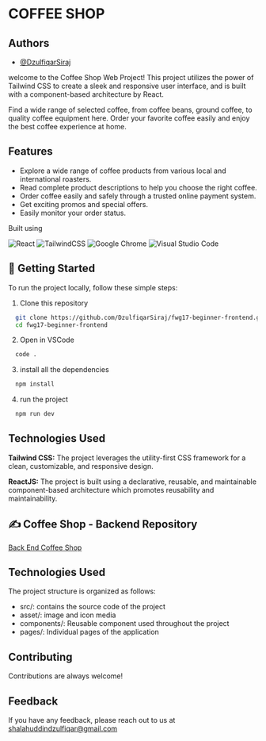 # COFFEE SHOP

## Authors

- [@DzulfiqarSiraj](https://github.com/DzulfiqarSiraj)

welcome to the Coffee Shop Web Project! This project utilizes the power of Tailwind CSS to create a sleek and responsive user interface, and is built with a component-based architecture by React.

Find a wide range of selected coffee, from coffee beans, ground coffee, to quality coffee equipment here. Order your favorite coffee easily and enjoy the best coffee experience at home.


## Features

 - Explore a wide range of coffee products from various local and international roasters.
 - Read complete product descriptions to help you choose the right coffee.
 - Order coffee easily and safely through a trusted online payment system.
- Get exciting promos and special offers.
- Easily monitor your order status.

Built using

![React](https://img.shields.io/badge/react-%2320232a.svg?style=for-the-badge&logo=react&logoColor=%2361DAFB)
![TailwindCSS](https://img.shields.io/badge/tailwindcss-%2338B2AC.svg?style=for-the-badge&logo=tailwind-css&logoColor=white)
![Google Chrome](https://img.shields.io/badge/Google%20Chrome-4285F4?style=for-the-badge&logo=GoogleChrome&logoColor=white)
![Visual Studio Code](https://img.shields.io/badge/Visual%20Studio%20Code-0078d7.svg?style=for-the-badge&logo=visual-studio-code&logoColor=white)


## 📌 Getting Started

To run the project locally, follow these simple steps:

1. Clone this repository
```sh
  git clone https://github.com/DzulfiqarSiraj/fwg17-beginner-frontend.git
  cd fwg17-beginner-frontend
```

2. Open in VSCode
```sh
  code .
```

3. install all the dependencies
```sh
  npm install
```

4. run the project
```sh
  npm run dev
```

## Technologies Used

**Tailwind CSS:** The project leverages the utility-first CSS framework for a clean, customizable, and responsive design.

**ReactJS:** The project is built using a declarative, reusable, and maintainable component-based architecture which promotes reusability and maintainability.

## ✍️ Coffee Shop - Backend Repository
[Back End Coffee Shop](https://github.com/DzulfiqarSiraj/fwg17-backend-beginner)

## Technologies Used

The project structure is organized as follows: 
- src/: contains the source code of the project
- asset/: image and icon media
- components/: Reusable component used throughout the project
- pages/: Individual pages of the application


## Contributing

Contributions are always welcome!


## Feedback

If you have any feedback, please reach out to us at shalahuddindzulfiqar@gmail.com